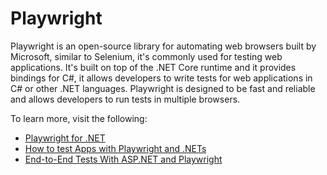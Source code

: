 # Playwright

Playwright is an open-source library for automating web browsers built by Microsoft, similar to Selenium, it's commonly used for testing web applications. It's built on top of the .NET Core runtime and it provides bindings for C#, it allows developers to write tests for web applications in C# or other .NET languages. Playwright is designed to be fast and reliable and allows developers to run tests in multiple browsers.

To learn more, visit the following:

- [Playwright for .NET](https://github.com/microsoft/playwright-dotnet)
- [How to test Apps with Playwright and .NETs](https://www.twilio.com/blog/test-web-apps-with-playwright-and-csharp-dotnet)
- [End-to-End Tests With ASP.NET and Playwright](https://khalidabuhakmeh.com/end-to-end-test-with-aspnet-core-xunit-and-playwright)

